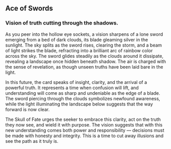 ## ﻿Ace of Swords
### Vision of truth cutting through the shadows.

As you peer into the hollow eye sockets, a vision sharpens of a lone sword emerging from a bed of dark clouds, its blade gleaming silver in the sunlight. The sky splits as the sword rises, clearing the storm, and a beam of light strikes the blade, refracting into a brilliant arc of rainbow color across the sky. The sword glides steadily as the clouds around it dissipate, revealing a landscape once hidden beneath shadow. The air is charged with the sense of revelation, as though unseen truths have been laid bare in the light.

In this future, the card speaks of insight, clarity, and the arrival of a powerful truth. It represents a time when confusion will lift, and understanding will come as sharp and undeniable as the edge of a blade. The sword piercing through the clouds symbolizes newfound awareness, while the light illuminating the landscape below suggests that the way forward is now clear.

The Skull of Fate urges the seeker to embrace this clarity, act on the truth they now see, and wield it with purpose. The vision suggests that with this new understanding comes both power and responsibility — decisions must be made with honesty and integrity. This is a time to cut away illusions and see the path as it truly is.

